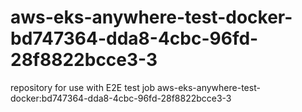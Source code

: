 # aws-eks-anywhere-test-docker-bd747364-dda8-4cbc-96fd-28f8822bcce3-3
repository for use with E2E test job aws-eks-anywhere-test-docker:bd747364-dda8-4cbc-96fd-28f8822bcce3-3
